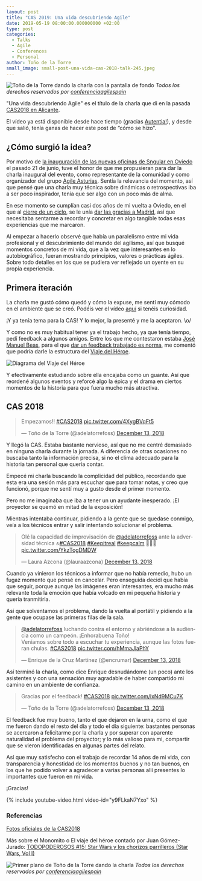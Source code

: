 ```yaml
---
layout: post
title: "CAS 2019: Una vida descubriendo Agile"
date: 2019-05-19 08:00:00.000000000 +02:00
type: post
categories:
  - Talks
  - Agile
  - Conferences
  - Personal  
author: Toño de la Torre
small_image: small-post-una-vida-cas-2018-talk-245.jpeg
---
```


![Toño de la Torre dando la charla con la pantalla de fondo](/assets/post-una-vida-oficial1.jpg)
*Todos los derechos reservados por [conferenciaagilespain](https://www.flickr.com/photos/167768694@N04/46356688662/in/album-72157701587805742/)*

"Una vida descubriendo Agile" es el título de la charla que di en la pasada [CAS2018 en Alicante](http://cas2018.agile-spain.org/).

El vídeo ya está disponible desde hace tiempo (gracias [Autentia!](https://www.youtube.com/watch?v=W9BX5mYnvj4&list=PLKxa4AIfm4pU2H_iVJOKcjAI1JwMr-ddt)), y desde que salió, tenía ganas de hacer este post de “cómo se hizo”.

## ¿Cómo surgió la idea? 

Por motivo de [la inauguración de las nuevas oficinas de Sngular en Oviedo](https://twitter.com/jlvallejo/status/1006553138155999232) el pasado 21 de junio, tuve el honor de que me propusieran para dar la charla inaugural del evento, como representante de la comunidad y como organizador del grupo [Agile Asturias](https://www.meetup.com/es-ES/Agile-Asturias/).
Sentía la relevancia del momento, así que pensé que una charla muy técnica sobre dinámicas o retrospectivas iba a ser poco inspirador, tenía que ser algo con un poco más de alma.

En ese momento se cumplían casi dos años de mi vuelta a Oviedo, en el que al [cierre de un ciclo](https://adelatorrefoss.wordpress.com/2016/07/30/cierre-de-ciclo/), se le unía [dar las gracias a Madrid](https://adelatorrefoss.wordpress.com/2016/07/30/gracias-madrid/), así que necesitaba sentarme a recordar y concretar en algo tangible todas esas experiencias que me marcaron.

Al empezar a hacerlo observé que había un paralelismo entre mi vida profesional y el descubrimiento del mundo del agilismo, así que busqué momentos concretos de mi vida, que a la vez que interesantes en lo autobiográfico, fueran mostrando principios, valores o prácticas ágiles. Sobre todo detalles en los que se pudiera ver reflejado un oyente en su propia experiencia.

## Primera iteración

La charla me gustó cómo quedó y cómo la expuse, me sentí muy cómodo en el ambiente que se creó. Podéis ver el vídeo [aquí](https://www.youtube.com/watch?v=IDQaH2MeHLs) si tenéis curiosidad.

¡Y ya tenía tema para la CAS! Y lo mejor, la presenté y me la aceptaron. \o/

Y como no es muy habitual tener ya el trabajo hecho, ya que tenía tiempo, pedí feedback a algunos amigos. Entre los que me contestaron estaba [José Manuel Beas](https://jmbeas.es/), para el que [dar un feedback trabajado es norma](https://twitter.com/bberrycarmen/status/1119561541702103040), me comentó que podría darle la estructura del [Viaje del Héroe](https://es.wikipedia.org/wiki/Monomito).

![Diagrama del Viaje del Héroe](/assets/post-una-vida-monomito-900.png)

Y efectivamente estudiando sobre ella encajaba como un guante. Así que reordené algunos eventos y reforcé algo la épica y el drama en ciertos momentos de la historia para que fuera mucho más atractiva.


## CAS 2018

<section class="twitter-embeds">
  <blockquote class="twitter-tweet"><p lang="es" dir="ltr">Empezamos!! <a href="https://twitter.com/hashtag/CAS2018?src=hash&amp;ref_src=twsrc%5Etfw">#CAS2018</a> <a href="https://t.co/4XygBVqFt5">pic.twitter.com/4XygBVqFt5</a></p>&mdash; Toño de la Torre (@adelatorrefoss) <a href="https://twitter.com/adelatorrefoss/status/1073137848658878464?ref_src=twsrc%5Etfw">December 13, 2018</a></blockquote> 
  <script async src="https://platform.twitter.com/widgets.js" charset="utf-8"></script> 
</section>


Y llegó la CAS. Estaba bastante nervioso, así que no me centré demasiado en ninguna charla durante la jornada. A diferencia de otras ocasiones no buscaba tanto la información precisa, si no el clima adecuado para la historia tan personal que quería contar.

Empecé mi charla buscando la complicidad del público, recordando que esta era una sesión más para escuchar que para tomar notas, y creo que funcionó, porque me sentí muy a gusto desde el primer momento.

Pero no me imaginaba que iba a tener un un ayudante inesperado. ¡El proyector se quemó en mitad de la exposición! 

Mientras intentaba continuar, pidiendo a la gente que se quedase conmigo, veía a los técnicos entrar y salir intentando solucionar el problema.

<section class="twitter-embeds">
  <blockquote class="twitter-tweet"><p lang="es" dir="ltr">Olé la capacidad de improvisación de <a href="https://twitter.com/adelatorrefoss?ref_src=twsrc%5Etfw">@adelatorrefoss</a> ante la adversidad técnica 🔝<a href="https://twitter.com/hashtag/CAS2018?src=hash&amp;ref_src=twsrc%5Etfw">#CAS2018</a> <a href="https://twitter.com/hashtag/Keepitreal?src=hash&amp;ref_src=twsrc%5Etfw">#Keepitreal</a> <a href="https://twitter.com/hashtag/keepcalm?src=hash&amp;ref_src=twsrc%5Etfw">#keepcalm</a> 💆🏻‍♂️ <a href="https://t.co/YkzTogDMDW">pic.twitter.com/YkzTogDMDW</a></p>&mdash; Laura Azcona (@lauraazcona) <a href="https://twitter.com/lauraazcona/status/1073263069541949441?ref_src=twsrc%5Etfw">December 13, 2018</a></blockquote> <script async src="https://platform.twitter.com/widgets.js" charset="utf-8"></script> 
</section>

Cuando ya vinieron los técnicos a informar que no había remedio, hubo un fugaz momento que pensé en cancelar. Pero enseguida decidí que había que seguir, porque aunque las imágenes eran interesantes, era mucho más relevante toda la emoción que había volcado en mi pequeña historia y quería tranmitirla.
  
Así que solventamos el problema, dando la vuelta al portátil y pidiendo a la gente que ocupase las primeras filas de la sala.

 
<section class="twitter-embeds">
  <blockquote class="twitter-tweet"><p lang="es" dir="ltr"><a href="https://twitter.com/adelatorrefoss?ref_src=twsrc%5Etfw">@adelatorrefoss</a> luchando contra el entorno y abriéndose a la audiencia como un campeón. ¡Enhorabuena Toño! <br>Veníamos sobre todo a escuchar tu experiencia, aunque las fotos fueran chulas. <a href="https://twitter.com/hashtag/CAS2018?src=hash&amp;ref_src=twsrc%5Etfw">#CAS2018</a> <a href="https://t.co/hMmaJlaPhY">pic.twitter.com/hMmaJlaPhY</a></p>&mdash; Enrique de la Cruz Martínez (@encrumar) <a href="https://twitter.com/encrumar/status/1073264449396592640?ref_src=twsrc%5Etfw">December 13, 2018</a></blockquote> <script async src="https://platform.twitter.com/widgets.js" charset="utf-8"></script> 
</section>

Así terminó la charla, como dice Enrique desnudándome (un poco) ante los asistentes y con una sensación muy agradable de haber compartido mi camino en un ambiente de confianza.

<section class="twitter-embeds">
  <blockquote class="twitter-tweet"><p lang="en" dir="ltr">Gracias por el feedback! <a href="https://twitter.com/hashtag/CAS2018?src=hash&amp;ref_src=twsrc%5Etfw">#CAS2018</a> <a href="https://t.co/lxNd9MCu7K">pic.twitter.com/lxNd9MCu7K</a></p>&mdash; Toño de la Torre (@adelatorrefoss) <a href="https://twitter.com/adelatorrefoss/status/1073289226127622146?ref_src=twsrc%5Etfw">December 13, 2018</a></blockquote> <script async src="https://platform.twitter.com/widgets.js" charset="utf-8"></script> 
</section>

El feedback fue muy bueno, tanto el que dejaron en la urna, como el que me fueron dando el resto del día y todo el día siguiente: bastantes personas se acercaron a felicitarme por la charla y por superar con aparente naturalidad el problema del proyector; y lo más valioso para mi, compartir que se vieron identificadas en algunas partes del relato.


Así que muy satisfecho con el trabajo de recordar 14 años de mi vida, con transparencia y honestidad de los momentos buenos y no tan buenos, en los que he podido volver a agradecer a varias personas allí presentes lo importantes que fueron en mi vida.

¡Gracias!


{% include youtube-video.html video-id="y9FLkaN7Yxo" %}
   
### Referencias

[Fotos oficiales de la CAS2018](https://www.flickr.com/photos/167768694@N04/albums/72157701587805742/page6)

Más sobre el Monomito o El viaje del héroe contado por Juan Gómez-Jurado: [TODOPODEROSOS #15: Star Wars y los chorizos parrilleros (Star Wars, Vol I)](http://todopoderosos.net/todopoderosos-15-star-wars-y-los-chorizos-parrilleros-star-wars-vol-i)


![Primer plano de Toño de la Torre dando la charla](/assets/post-una-vida-oficial3.jpg)
*Todos los derechos reservados por [conferenciaagilespain](https://www.flickr.com/photos/167768694@N04/46356687692/in/album-72157701587805742/)*




